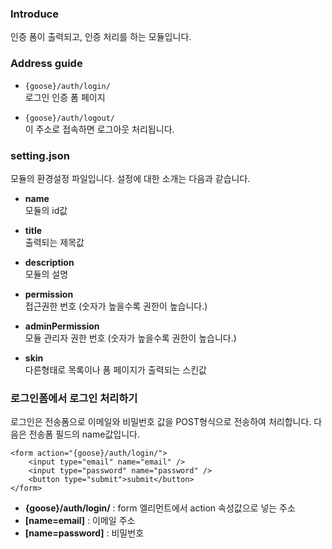 ### Introduce
인증 폼이 출력되고, 인증 처리를 하는 모듈입니다.


### Address guide
* `{goose}/auth/login/`  
로그인 인증 폼 페이지

* `{goose}/auth/logout/`  
이 주소로 접속하면 로그아웃 처리됩니다.


### setting.json
모듈의 환경설정 파일입니다. 설정에 대한 소개는 다음과 같습니다.

* __name__  
모듈의 id값

* __title__  
출력되는 제목값

* __description__  
모듈의 설명

* __permission__  
접근권한 번호 (숫자가 높을수록 권한이 높습니다.)

* __adminPermission__  
모듈 관리자 권한 번호 (숫자가 높을수록 권한이 높습니다.)

* __skin__  
다른형태로 목록이나 폼 페이지가 출력되는 스킨값


### 로그인폼에서 로그인 처리하기
로그인은 전송폼으로 이메일와 비밀번호 값을 POST형식으로 전송하여 처리합니다. 다음은 전송폼 필드의 name값입니다.

```
<form action="{goose}/auth/login/">
    <input type="email" name="email" />
    <input type="password" name="password" />
    <button type="submit">submit</button>
</form>
```

* __{goose}/auth/login/__ : form 엘리먼트에서 action 속성값으로 넣는 주소
* __[name=email]__ : 이메일 주소
* __[name=password]__ : 비밀번호